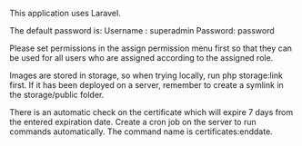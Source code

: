 This application uses Laravel.

The default password is:
Username : superadmin
Password: password

Please set permissions in the assign permission menu first so that they can be used for all users who are assigned according to the assigned role.

Images are stored in storage, so when trying locally, run php storage:link first.
If it has been deployed on a server, remember to create a symlink in the storage/public folder.

There is an automatic check on the certificate which will expire 7 days from the entered expiration date. Create a cron job on the server to run commands automatically. The command name is certificates:enddate.
